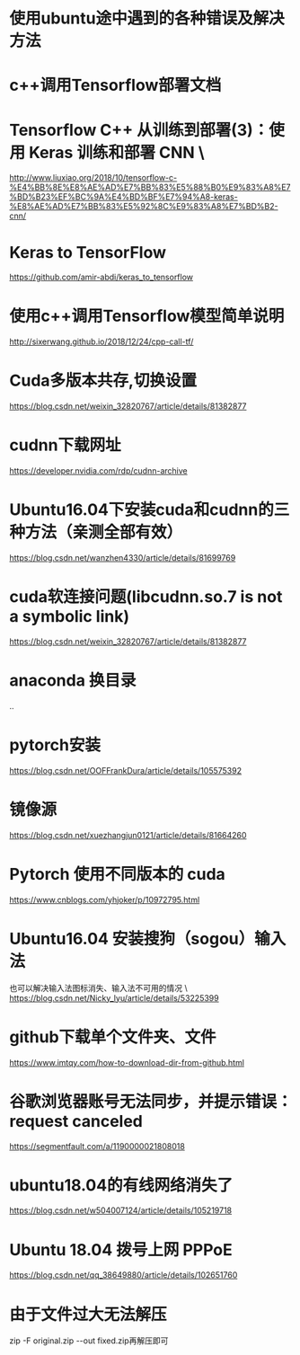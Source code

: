 # 使用ubuntu途中遇到的各种错误及解决方法

# c++调用Tensorflow部署文档

# Tensorflow C++ 从训练到部署(3)：使用 Keras 训练和部署 CNN \
http://www.liuxiao.org/2018/10/tensorflow-c-%E4%BB%8E%E8%AE%AD%E7%BB%83%E5%88%B0%E9%83%A8%E7%BD%B23%EF%BC%9A%E4%BD%BF%E7%94%A8-keras-%E8%AE%AD%E7%BB%83%E5%92%8C%E9%83%A8%E7%BD%B2-cnn/

# Keras to TensorFlow
https://github.com/amir-abdi/keras_to_tensorflow

# 使用c++调用Tensorflow模型简单说明
http://sixerwang.github.io/2018/12/24/cpp-call-tf/

# Cuda多版本共存,切换设置
https://blog.csdn.net/weixin_32820767/article/details/81382877

# cudnn下载网址
https://developer.nvidia.com/rdp/cudnn-archive

# Ubuntu16.04下安装cuda和cudnn的三种方法（亲测全部有效）
https://blog.csdn.net/wanzhen4330/article/details/81699769

# cuda软连接问题(libcudnn.so.7 is not a symbolic link)
https://blog.csdn.net/weixin_32820767/article/details/81382877

# anaconda 换目录
..

# pytorch安装
https://blog.csdn.net/OOFFrankDura/article/details/105575392

# 镜像源
https://blog.csdn.net/xuezhangjun0121/article/details/81664260

# Pytorch 使用不同版本的 cuda
https://www.cnblogs.com/yhjoker/p/10972795.html

# Ubuntu16.04 安装搜狗（sogou）输入法
也可以解决输入法图标消失、输入法不可用的情况 \ 
https://blog.csdn.net/Nicky_lyu/article/details/53225399

# github下载单个文件夹、文件
https://www.imtqy.com/how-to-download-dir-from-github.html

# 谷歌浏览器账号无法同步，并提示错误： request canceled
https://segmentfault.com/a/1190000021808018

# ubuntu18.04的有线网络消失了
https://blog.csdn.net/w504007124/article/details/105219718

# Ubuntu 18.04 拨号上网 PPPoE
https://blog.csdn.net/qq_38649880/article/details/102651760

# 由于文件过大无法解压
zip -F original.zip --out fixed.zip再解压即可

